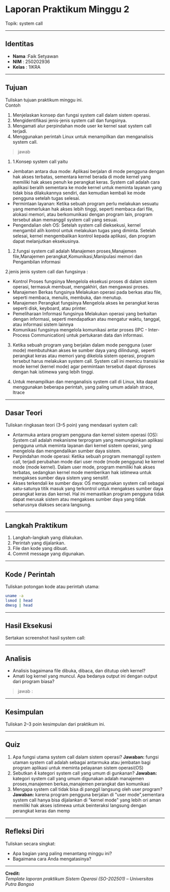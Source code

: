 
# Laporan Praktikum Minggu 2 
Topik: system call

---

## Identitas
- **Nama**  :Faik Setyawan
- **NIM**   : 250202936  
- **Kelas** : 1IKRA

---

## Tujuan
Tuliskan tujuan praktikum minggu ini.  
Contoh
1. Menjelaskan konsep dan fungsi system call dalam sistem operasi.
2. Mengidentifikasi jenis-jenis system call dan fungsinya.
3. Mengamati alur perpindahan mode user ke kernel saat system call terjadi.
4. Menggunakan perintah Linux untuk menampilkan dan menganalisis system call.
> jawab
1. 1.Konsep system call yaitu
- Jembatan antara dua mode: Aplikasi berjalan di mode pengguna dengan hak akses terbatas, sementara kernel berada di mode kernel yang memiliki hak akses penuh ke perangkat keras. System call adalah cara aplikasi beralih sementara ke mode kernel untuk meminta layanan yang tidak bisa dilakukannya sendiri, dan kemudian kembali ke mode pengguna setelah tugas selesai. 
- Permintaan layanan: Ketika sebuah program perlu melakukan sesuatu yang memerlukan hak akses lebih tinggi, seperti membaca dari file, alokasi memori, atau berkomunikasi dengan program lain, program tersebut akan memanggil system call yang sesuai. 
- Pengendalian oleh OS: Setelah system call dieksekusi, kernel mengambil alih kontrol untuk melakukan tugas yang diminta. Setelah selesai, kernel mengembalikan kontrol kepada aplikasi, dan program dapat melanjutkan eksekusinya.
1. 2.fungsi system call adalah Manajemen proses,Manajemen file,Manajemen perangkat,Komunikasi,Manipulasi memori dan Pengambilan informasi
   
2.jenis jenis system call dan fungsinya :
- Kontrol Proses fungsinya Mengelola eksekusi proses di dalam sistem operasi, termasuk membuat, mengakhiri, dan mengawasi proses.
- Manajemen Berkas fungsinya Melakukan operasi pada berkas atau file, seperti membaca, menulis, membuka, dan menutup. 
- Manajemen Perangkat fungsinya Mengelola akses ke perangkat keras seperti disk, keyboard, atau printer.
- Pemeliharaan Informasi fungsinya Melakukan operasi yang berkaitan dengan informasi, seperti mendapatkan atau mengatur waktu, tanggal, atau informasi sistem lainnya
- Komunikasi fungsinya mengelola komunikasi antar proses (IPC - Inter-Process Communication) untuk pertukaran data dan informasi.

3. Ketika sebuah program yang berjalan dalam mode pengguna (user mode) membutuhkan akses ke sumber daya yang dilindungi, seperti perangkat keras atau memori yang dikelola sistem operasi, program tersebut harus melakukan system call. System call ini memicu transisi ke mode kernel (kernel mode) agar permintaan tersebut dapat diproses dengan hak istimewa yang lebih tinggi.
   
4. Untuk menampilkan dan menganalisis system call di Linux, kita dapat menggunakan beberapa perintah, yang paling umum adalah strace, ltrace


---

## Dasar Teori
Tuliskan ringkasan teori (3–5 poin) yang mendasari system call: 
- Antarmuka antara program pengguna dan kernel sistem operasi (OS): System call adalah mekanisme terprogram yang memungkinkan aplikasi pengguna untuk meminta layanan dari kernel sistem operasi, yang mengelola dan mengendalikan sumber daya sistem.
- Perpindahan mode operasi: Ketika sebuah program memanggil system call, terjadi perubahan mode dari user mode (mode pengguna) ke kernel mode (mode kernel). Dalam user mode, program memiliki hak akses terbatas, sedangkan kernel mode memberikan hak istimewa untuk mengakses sumber daya sistem yang sensitif.
- Akses terkendali ke sumber daya: OS menggunakan system call sebagai satu-satunya titik masuk yang terkontrol untuk mengakses sumber daya perangkat keras dan kernel. Hal ini memastikan program pengguna tidak dapat merusak sistem atau mengakses sumber daya yang tidak seharusnya diakses secara langsung.

---

## Langkah Praktikum
1. Langkah-langkah yang dilakukan.  
2. Perintah yang dijalankan.  
3. File dan kode yang dibuat.  
4. Commit message yang digunakan.

---

## Kode / Perintah
Tuliskan potongan kode atau perintah utama:
```bash
uname -a
lsmod | head
dmesg | head
```

---

## Hasil Eksekusi
Sertakan screenshot hasil system call:


---

## Analisis
- Analisis bagaimana file dibuka, dibaca, dan ditutup oleh kernel?
- Amati log kernel yang muncul. Apa bedanya output ini dengan output dari program biasa?
> jawab :


---

## Kesimpulan
Tuliskan 2–3 poin kesimpulan dari praktikum ini.

---

## Quiz
1. Apa fungsi utama system call dalam sistem operasi? 
   **Jawaban:**  fungsi utaman system call adalah sebagai antarmuka atau jembatan bagi program aplikasi untuk meminta pelayanan sistem operasi(OS)
2. Sebutkan 4 kategori system call yang umum di gunkanan?
   **Jawaban:**  kategori system call yang umum digunakan adalah manajemen proses,manajemen berkas,manajemen perangkat dan komunikasi
3. Mengapa system call tidak bisa di panggil langsung oleh user program?
   **Jawaban:**  karena program pengguna berjalan di "user mode",sementara system call hanya bisa dijalankan di "kernel mode" yang lebih ori aman memiliki hak akses istimewa untuk beinteraksi langsung dengan perangkat keras dan memp

---

## Refleksi Diri
Tuliskan secara singkat:
- Apa bagian yang paling menantang minggu ini?  
- Bagaimana cara Anda mengatasinya?  

---

**Credit:**  
_Template laporan praktikum Sistem Operasi (SO-202501) – Universitas Putra Bangsa_
